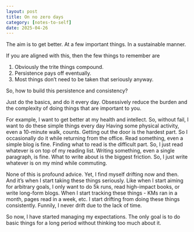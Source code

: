 ```yaml
---
layout: post
title: On no zero days
category: [notes-to-self]
date: 2025-04-26
---
```


The aim is to get better.
At a few important things.
In a sustainable manner.

If you are aligned with this, then the few things to remember are

1. Obviously the trite things compound.
2. Persistence pays off eventually.
3. Most things don’t need to be taken that seriously anyway.

So, how to build this persistence and consistency?

Just do the basics, and do it every day. Obsessively reduce the burden and the complexity of doing things that are important to you.

For example, I want to get better at my health and intellect. So, without fail, I want to do these simple things every day
Having some physical activity, even a 10-minute walk, counts. Getting out the door is the hardest part. So I occasionally do it while returning from the office.
Read something, even a simple blog is fine. Finding what to read is the difficult part. So, I just read whatever is on top of my reading list.
Writing something, even a single paragraph, is fine. What to write about is the biggest friction. So, I just write whatever is on my mind while commuting.

None of this is profound advice. Yet, I find myself drifting now and then. And it’s when I start taking these things seriously. Like when I start aiming for arbitrary goals, I only want to do 5k runs, read high-impact books, or write long-form blogs. When I start tracking these things - KMs ran in a month, pages read in a week, etc. I start drifting from doing these things consistently. Funnily, I never drift due to the lack of time.

So now, I have started managing my expectations. The only goal is to do basic things for a long period without thinking too much about it.
